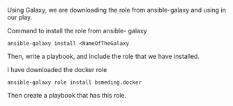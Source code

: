 Using Galaxy, we are downloading the role from ansible-galaxy and using in our play.

Command to install the role from ansible- galaxy
```
ansible-galaxy install <NameOfTheGalaxy
```

Then, write a playbook, and include the role that we have installed.

I have downloaded the docker role 
```
ansible-galaxy role install bsmeding.docker
```

Then create a playbook that has this role. 
